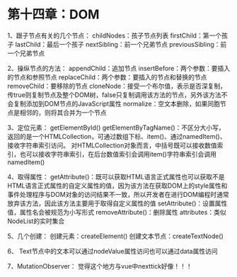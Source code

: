 # 第十四章：DOM
1、跟子节点有关的几个节点：
childNodes：孩子节点列表
firstChild：第一个孩子
lastChild：最后一个孩子
nextSibling：前一个兄弟节点
previousSibling：前一个兄弟节点

2、操纵节点的方法：
appendChild：追加节点
insertBefore：两个参数：要插入的节点和参照节点
replaceChild：两个参数：要插入的节点和替换的节点
removeChild：要移除的节点
cloneNode：接受一个布尔值，表示是否深复制，传true则复制节点及整个DOM树，false只复制调用该方法的节点，另外该方法不会复制添加到DOM节点的JavaScript属性
normalize：空文本删除，如果同胞节点是相邻的，则将其合并为一个节点

3、定位元素：
getElementById()
getElementByTagName()：不区分大小写，返回的是一个HTMLCollection，可通过数组下标、item()、通过namedItem()、接收字符串索引访问。 对HTMLCollection对象而言，中括号既可以接收数值索引，也可以接收字符串索引，在后台数值索引会调用item()字符串索引会调用namedItem()

4、取得属性：
getAttribute()：既可以获取HTML语言正式属性也可以获取不是HTML语言正式属性的自定义属性的值，因为该方法在获取DOM上的style属性和事件处理程序与DOM对象的访问结果不一致，所以开发者在进行DOM编程时通常放弃该方法，因此该方法主要用于取得自定义属性的值
setAttribute()：设置属性值，属性名会被规范为小写形式
removeAttribute()：删除属性
attributes：类似NodeList的实时集合

5、几个创建：
创建元素：createElement()
创建文本节点：createTextNode()


6、
Text节点中的文本可以通过nodeValue属性访问也可以通过data属性访问

7、MutationObserver：
觉得这个地方与vue中nexttick好像！！！


